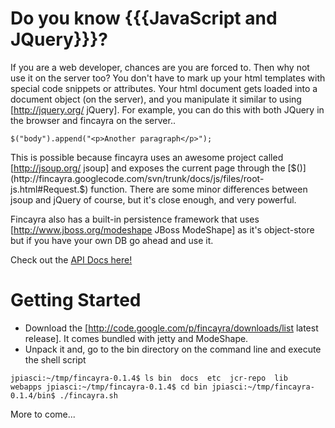 # Do you know {{{JavaScript and JQuery}}}?
If you are a web developer, chances are you are forced to.  Then why not use it on the server too?  You don't have to mark up your html templates with special code snippets or attributes.  Your html document gets loaded into a document object (on the server), and you manipulate it similar to using [http://jquery.org/ jQuery].  For example, you can do this with both JQuery in the browser and fincayra on the server..

`$("body").append("<p>Another paragraph</p>");`

This is possible because fincayra uses an awesome project called [http://jsoup.org/ jsoup] and exposes the current page through the [$()](http://fincayra.googlecode.com/svn/trunk/docs/js/files/root-js.html#Request.$) function.  There are some minor differences between jsoup and jQuery of course, but it's close enough, and very powerful.

Fincayra also has a built-in persistence framework that uses [http://www.jboss.org/modeshape JBoss ModeShape] as it's object-store but if you have your own DB go ahead and use it.

Check out the [API Docs here!](http://fincayra.googlecode.com/svn/trunk/docs/js/index.html)

# Getting Started

* Download the [http://code.google.com/p/fincayra/downloads/list latest release].  It comes bundled with jetty and ModeShape.
* Unpack it and, go to the bin directory on the command line and execute the shell script

`jpiasci:~/tmp/fincayra-0.1.4$ ls
bin  docs  etc  jcr-repo  lib  webapps
jpiasci:~/tmp/fincayra-0.1.4$ cd bin
jpiasci:~/tmp/fincayra-0.1.4/bin$ ./fincayra.sh`

More to come...
